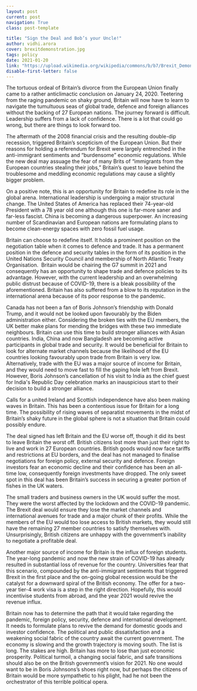 ```yaml
---
layout: post
current: post
navigation: True
class: post-template

title: "Sign the Deal and Bob’s your Uncle!"
author: vidhi.arora
cover: brexitdemonstration.jpg
tags: policy
date: 2021-01-20
link: "https://upload.wikimedia.org/wikipedia/commons/b/b7/Brexit_Demonstration_Flags.jpg"
disable-first-letter: false
---
```

<p>The tortuous ordeal of Britain’s divorce from the European Union finally came to a rather anticlimactic conclusion on January 24, 2020. Teetering from the raging pandemic on shaky ground, Britain will now have to learn to navigate the tumultuous seas of global trade, defence and foreign alliances without the backing of 27 European nations. The journey forward is difficult. Leadership suffers from a lack of confidence. There is a lot that could go wrong, but there are things to look forward too.&nbsp;</p><p>The aftermath of the 2008 financial crisis and the resulting double-dip recession, triggered Britain’s scepticism of the European Union. But their reasons for holding a referendum for Brexit were largely entrenched in the anti-immigrant sentiments and “burdensome” economic regulations. While the new deal may assuage the fear of many Brits of “immigrants from the European countries stealing their jobs,” Britain’s quest to leave behind the troublesome and meddling economic regulations may cause a slightly bigger problem.&nbsp;&nbsp;</p><p>On a positive note, this is an opportunity for Britain to redefine its role in the global arena. International leadership is undergoing a major structural change. The United States of America has replaced their 74-year-old President with a 78 year old one although this one is far-more saner and far-less fascist. China is becoming a dangerous superpower. An increasing number of Scandinavian and European nations are formulating plans to become clean-energy spaces with zero fossil fuel usage.&nbsp;&nbsp;</p><p>Britain can choose to redefine itself. It holds a prominent position on the negotiation table when it comes to defence and trade. It has a permanent position in the defence and security tables in the form of its position in the United Nations Security Council and membership of North Atlantic Treaty Organisation.&nbsp; Britain would be chairing the G7 summit in 2021 and consequently has an opportunity to shape trade and defence policies to its advantage. However, with the current leadership and an overwhelming public distrust because of COVID-19, there is a bleak possibility of the aforementioned. Britain has also suffered from a blow to its reputation in the international arena because of its poor response to the pandemic.&nbsp;</p><p>Canada has not been a fan of Boris Johnson’s friendship with Donald Trump, and it would not be looked upon favourably by the Biden administration either. Considering the broken ties with the EU members, the UK better make plans for mending the bridges with these two immediate neighbours. Britain can use this time to build stronger alliances with Asian countries. India, China and now Bangladesh are becoming active participants in global trade and security. It would be beneficial for Britain to look for alternate market channels because the likelihood of the EU countries looking favourably upon trade from Britain is very low. Alternatively, trade with the EU was a major source of income for Britain, and they would need to move fast to fill the gaping hole left from Brexit. However, Boris Johnson’s cancellation of his visit to India as the chief guest for India's Republic Day celebration marks an inauspicious start to their decision to build a stronger alliance.</p><p>Calls for a united Ireland and Scottish independence have also been making waves in Britain. This has been a contentious issue for Britain for a long time. The possibility of rising waves of separatist movements in the midst of Britain’s shaky future in the global sphere is not a situation that Britain could possibly endure.&nbsp;</p><p>The deal signed has left Britain and the EU worse off, though it did its best to leave Britain the worst off. British citizens lost more than just their right to live and work in 27 European countries. British goods would now face tariffs and restrictions at EU borders, and the deal has not managed to finalise negotiations for foreign policy, external security and defence. Foreign investors fear an economic decline and their confidence has been an all-time low, consequently foreign investments have dropped. The only sweet spot in this deal has been Britain’s success in securing a greater portion of fishes in the UK waters.&nbsp;</p><p>The small traders and business owners in the UK would suffer the most. They were the worst affected by the lockdown and the COVID-19 pandemic. The Brexit deal would ensure they lose the market channels and international avenues for trade and a major chunk of their profits. While the members of the EU would too lose access to British markets, they would still have the remaining 27 member countries to satisfy themselves with. Unsurprisingly, British citizens are unhappy with the government’s inability to negotiate a profitable deal.</p><p>Another major source of income for Britain is the influx of foreign students. The year-long pandemic and now the new strain of COVID-19 has already resulted in substantial loss of revenue for the country. Universities fear that this scenario, compounded by the anti-immigrant sentiments that triggered Brexit in the first place and the on-going global recession would be the catalyst for a downward spiral of the British economy. The offer for a two-year tier-4 work visa is a step in the right direction. Hopefully, this would incentivise students from abroad, and the year 2021 would revive the revenue influx.&nbsp;</p><p>Britain now has to determine the path that it would take regarding the pandemic, foreign policy, security, defence and international development. It needs to formulate plans to revive the demand for domestic goods and investor confidence. The political and public dissatisfaction and a weakening social fabric of the country await the current government. The economy is slowing and the growth trajectory is moving south. The list is long. The stakes are high. Britain has more to lose than just economic prosperity. Political turmoil, a changing social fabric, and safe transitions should also be on the British government’s vision for 2021. No one would want to be in Boris Johnsons’s shoes right now, but perhaps the citizens of Britain would be more sympathetic to his plight, had he not been the orchestrator of this terrible political opera.</p>
